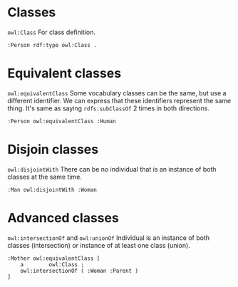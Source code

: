 # Classes
`owl:Class`
For class definition.

```turtle
:Person rdf:type owl:Class .
```
# Equivalent classes
`owl:equivalentClass`
Some vocabulary classes can be the same, but use a different identifier. We can express that these identifiers represent the same thing.
It's same as saying `rdfs:subClassOf` 2 times in both directions.

```turtle
:Person owl:equivalentClass :Human
```

# Disjoin classes
`owl:disjointWith`
There can be no individual that is an instance of both classes at the same time.

```turtle
:Man owl:disjointWith :Woman
```

# Advanced classes
`owl:intersectionOf` and `owl:unionOf`
Individual is an instance of both classes (intersection) or instance of at least one class (union).

```turtle
:Mother owl:equivalentClass [
	a        owl:Class ;
	owl:intersectionOf ( :Woman :Parent )
]
```